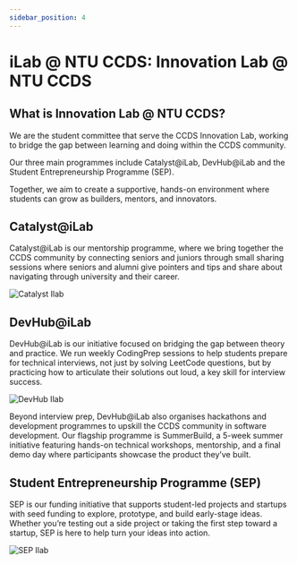 ```yaml
---
sidebar_position: 4
---
```


# iLab @ NTU CCDS:  Innovation Lab @ NTU CCDS

## What is Innovation Lab @ NTU CCDS?

We are the student committee that serve the CCDS Innovation Lab, working to bridge the gap between learning and doing within the CCDS community. 

Our three main programmes include Catalyst@iLab, DevHub@iLab and the Student Entrepreneurship Programme (SEP).

Together, we aim to create a supportive, hands-on environment where students can grow as builders, mentors, and innovators.

## Catalyst@iLab

Catalyst@iLab is our mentorship programme, where we bring together the CCDS community by connecting seniors and juniors through small sharing sessions where seniors and alumni give pointers and tips and share about navigating through university and their career.

![Catalyst Ilab](/img/ilab/ilab-1.jpg)

## DevHub@iLab

DevHub@iLab is our initiative focused on bridging the gap between theory and practice. We run weekly CodingPrep sessions to help students prepare for technical interviews, not just by solving LeetCode questions, but by practicing how to articulate their solutions out loud, a key skill for interview success.

![DevHub Ilab](/img/ilab/ilab-2.jpg)

Beyond interview prep, DevHub@iLab also organises hackathons and development programmes to upskill the CCDS community in software development. Our flagship programme is SummerBuild, a 5-week summer initiative featuring hands-on technical workshops, mentorship, and a final demo day where participants showcase the product they’ve built.

## Student Entrepreneurship Programme (SEP)

SEP is our funding initiative that supports student-led projects and startups with seed funding to explore, prototype, and build early-stage ideas. Whether you’re testing out a side project or taking the first step toward a startup, SEP is here to help turn your ideas into action.

![SEP Ilab](/img/ilab/ilab-3.jpg)